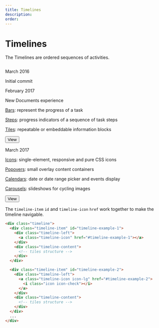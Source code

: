 ```yaml
---
title: Timelines
description: 
order: 
---
```


# Timelines

The Timelines are ordered sequences of activities.

<div class="vp-raw docs-demo columns">
  <div class="column col-9 col-sm-12">
    <div class="timeline">
      <div class="timeline-item" id="timeline-example-1">
        <div class="timeline-left"><a class="timeline-icon tooltip" href="#timeline-example-1" data-tooltip="March 2016"></a></div>
        <div class="timeline-content">
          <div class="tile">
            <div class="tile-content">
              <p class="tile-subtitle">March 2016</p>
              <p class="tile-title">Initial commit</p>
            </div>
          </div>
        </div>
      </div>
      <div class="timeline-item" id="timeline-example-2">
        <div class="timeline-left"><a class="timeline-icon icon-lg tooltip" href="#timeline-example-2" data-tooltip="February 2017"><i class="icon icon-check"></i></a></div>
        <div class="timeline-content">
          <div class="tile">
            <div class="tile-content">
              <p class="tile-subtitle">February 2017</p>
              <p class="tile-title">New Documents experience</p>
              <p class="tile-title"><a href="components.html#bars">Bars</a>: represent the progress of a task</p>
              <p class="tile-title"><a href="components.html#steps">Steps</a>: progress indicators of a sequence of task steps</p>
              <p class="tile-title"><a href="components.html#tiles">Tiles</a>: repeatable or embeddable information blocks</p>
            </div>
            <div class="tile-action">
              <button class="btn">View</button>
            </div>
          </div>
        </div>
      </div>
      <div class="timeline-item" id="timeline-example-3">
        <div class="timeline-left"><a class="timeline-icon icon-lg tooltip" href="#timeline-example-3" data-tooltip="March 2017"><i class="icon icon-check"></i></a></div>
        <div class="timeline-content">
          <div class="tile">
            <div class="tile-content">
              <p class="tile-subtitle">March 2017</p>
              <p class="tile-title"><a href="elements.html#icons">Icons</a>: single-element, responsive and pure CSS icons</p>
              <p class="tile-title"><a href="components.html#popovers">Popovers</a>: small overlay content containers</p>
              <p class="tile-title"><a href="index.html#calendars">Calendars</a>: date or date range picker and events display</p>
              <p class="tile-title"><a href="index.html#carousels">Carousels</a>: slideshows for cycling images</p>
            </div>
            <div class="tile-action">
              <button class="btn">View</button>
            </div>
          </div>
        </div>
      </div>
    </div>
  </div>
</div>

The `timeline-item` `id` and `timeline-icon` `href` work together to make the timeline navigable.

```html
<div class="timeline">
  <div class="timeline-item" id="timeline-example-1">
    <div class="timeline-left">
      <a class="timeline-icon" href="#timeline-example-1"></a>
    </div>
    <div class="timeline-content">
      <!-- tiles structure -->
    </div>
  </div>

  <div class="timeline-item" id="timeline-example-2">
    <div class="timeline-left">
      <a class="timeline-icon icon-lg" href="#timeline-example-2">
        <i class="icon icon-check"></i>
      </a>
    </div>
    <div class="timeline-content">
      <!-- tiles structure -->
    </div>
  </div>
  ...
</div>
```
